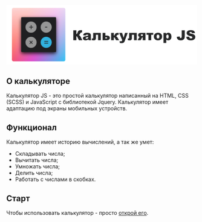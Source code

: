 <p align="center"><img src="https://raw.githubusercontent.com/ChaplinGleb/Calculator/master/images/git%20cover.png" width="600"></p>

## О калькуляторе
Калькулятор JS - это простой калькулятор написанный на HTML, CSS (SCSS) и JavaScript с библиотекой Jquery.
Калькулятор имеет адаптацию под экраны мобильных устройств.

## Функционал
Калькулятор имеет историю вычислений, а так же умет:
- Складывать числа;
- Вычитать числа;
- Умножать числа;
- Делить числа;
- Работать с числами в скобках.

## Старт
Чтобы использовать калькулятор - просто [открой его](https://chaplingleb.github.io/Calculator/).
